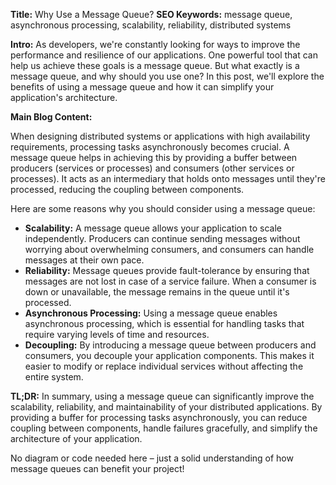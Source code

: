 **Title:** Why Use a Message Queue?
**SEO Keywords:** message queue, asynchronous processing, scalability, reliability, distributed systems

**Intro:**
As developers, we're constantly looking for ways to improve the performance and resilience of our applications. One powerful tool that can help us achieve these goals is a message queue. But what exactly is a message queue, and why should you use one? In this post, we'll explore the benefits of using a message queue and how it can simplify your application's architecture.

**Main Blog Content:**

When designing distributed systems or applications with high availability requirements, processing tasks asynchronously becomes crucial. A message queue helps in achieving this by providing a buffer between producers (services or processes) and consumers (other services or processes). It acts as an intermediary that holds onto messages until they're processed, reducing the coupling between components.

Here are some reasons why you should consider using a message queue:

* **Scalability:** A message queue allows your application to scale independently. Producers can continue sending messages without worrying about overwhelming consumers, and consumers can handle messages at their own pace.
* **Reliability:** Message queues provide fault-tolerance by ensuring that messages are not lost in case of a service failure. When a consumer is down or unavailable, the message remains in the queue until it's processed.
* **Asynchronous Processing:** Using a message queue enables asynchronous processing, which is essential for handling tasks that require varying levels of time and resources.
* **Decoupling:** By introducing a message queue between producers and consumers, you decouple your application components. This makes it easier to modify or replace individual services without affecting the entire system.

**TL;DR:**
In summary, using a message queue can significantly improve the scalability, reliability, and maintainability of your distributed applications. By providing a buffer for processing tasks asynchronously, you can reduce coupling between components, handle failures gracefully, and simplify the architecture of your application.

No diagram or code needed here – just a solid understanding of how message queues can benefit your project!